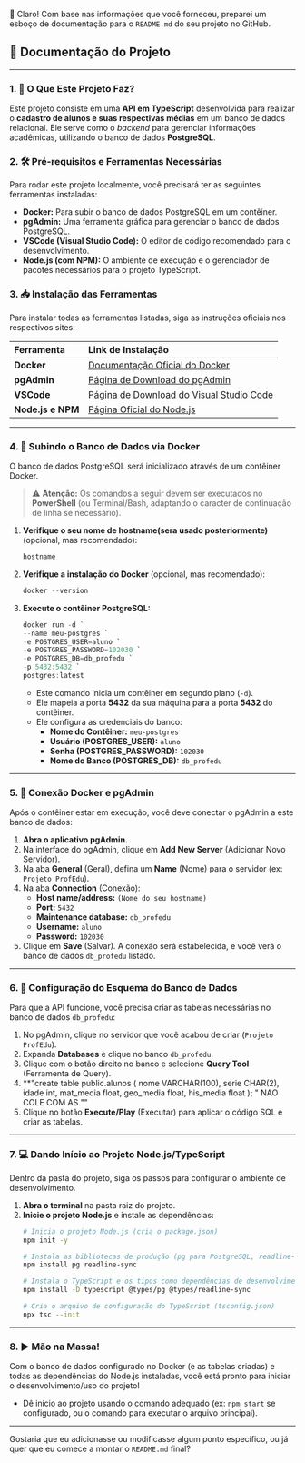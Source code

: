 👋 Claro\! Com base nas informações que você forneceu, preparei um esboço de documentação para o `README.md` do seu projeto no GitHub.

## 📁 Documentação do Projeto

-----

### 1\. 🚀 O Que Este Projeto Faz?

Este projeto consiste em uma **API em TypeScript** desenvolvida para realizar o **cadastro de alunos e suas respectivas médias** em um banco de dados relacional. Ele serve como o *backend* para gerenciar informações acadêmicas, utilizando o banco de dados **PostgreSQL**.

### 2\. 🛠️ Pré-requisitos e Ferramentas Necessárias

Para rodar este projeto localmente, você precisará ter as seguintes ferramentas instaladas:

  * **Docker:** Para subir o banco de dados PostgreSQL em um contêiner.
  * **pgAdmin:** Uma ferramenta gráfica para gerenciar o banco de dados PostgreSQL.
  * **VSCode (Visual Studio Code):** O editor de código recomendado para o desenvolvimento.
  * **Node.js (com NPM):** O ambiente de execução e o gerenciador de pacotes necessários para o projeto TypeScript.

### 3\. 📥 Instalação das Ferramentas

Para instalar todas as ferramentas listadas, siga as instruções oficiais nos respectivos sites:

| Ferramenta | Link de Instalação |
| :--- | :--- |
| **Docker** | [Documentação Oficial do Docker](https://docs.docker.com/get-docker/) |
| **pgAdmin** | [Página de Download do pgAdmin](https://www.pgadmin.org/download/) |
| **VSCode** | [Página de Download do Visual Studio Code](https://code.visualstudio.com/download) |
| **Node.js e NPM** | [Página Oficial do Node.js](https://nodejs.org/en/download/) |

-----

### 4\. 🐳 Subindo o Banco de Dados via Docker

O banco de dados PostgreSQL será inicializado através de um contêiner Docker.

> ⚠️ **Atenção:** Os comandos a seguir devem ser executados no **PowerShell** (ou Terminal/Bash, adaptando o caracter de continuação de linha se necessário).

1.  **Verifique o seu nome de hostname(sera usado posteriormente)** (opcional, mas recomendado):
    ```powershell
    hostname
    ```


2.  **Verifique a instalação do Docker** (opcional, mas recomendado):
    ```powershell
    docker --version
    ```
3.  **Execute o contêiner PostgreSQL:**
    ```powershell
    docker run -d `
    --name meu-postgres `
    -e POSTGRES_USER=aluno `
    -e POSTGRES_PASSWORD=102030 `
    -e POSTGRES_DB=db_profedu `
    -p 5432:5432 `
    postgres:latest
    ```
      * Este comando inicia um contêiner em segundo plano (`-d`).
      * Ele mapeia a porta **5432** da sua máquina para a porta **5432** do contêiner.
      * Ele configura as credenciais do banco:
          * **Nome do Contêiner:** `meu-postgres`
          * **Usuário (POSTGRES\_USER):** `aluno`
          * **Senha (POSTGRES\_PASSWORD):** `102030`
          * **Nome do Banco (POSTGRES\_DB):** `db_profedu`

-----

### 5\. 🔌 Conexão Docker e pgAdmin

Após o contêiner estar em execução, você deve conectar o pgAdmin a este banco de dados:

1.  **Abra o aplicativo pgAdmin.**
2.  Na interface do pgAdmin, clique em **Add New Server** (Adicionar Novo Servidor).
3.  Na aba **General** (Geral), defina um **Name** (Nome) para o servidor (ex: `Projeto ProfEdu`).
4.  Na aba **Connection** (Conexão):
      * **Host name/address:** `(Nome do seu hostname)`
      * **Port:** `5432`
      * **Maintenance database:** `db_profedu`
      * **Username:** `aluno`
      * **Password:** `102030`
5.  Clique em **Save** (Salvar). A conexão será estabelecida, e você verá o banco de dados `db_profedu` listado.

-----

### 6\. 📝 Configuração do Esquema do Banco de Dados

Para que a API funcione, você precisa criar as tabelas necessárias no banco de dados `db_profedu`:

1.  No pgAdmin, clique no servidor que você acabou de criar (`Projeto ProfEdu`).
2.  Expanda **Databases** e clique no banco `db_profedu`.
3.  Clique com o botão direito no banco e selecione **Query Tool** (Ferramenta de Query).
4.  **"create table public.alunos (
	nome VARCHAR(100),
	serie CHAR(2),
	idade int,
	mat_media float,
	geo_media float,
	his_media float
); " 
NAO COLE COM AS ""
5.  Clique no botão **Execute/Play** (Executar) para aplicar o código SQL e criar as tabelas.

-----

### 7\. 💻 Dando Início ao Projeto Node.js/TypeScript

Dentro da pasta do projeto, siga os passos para configurar o ambiente de desenvolvimento.

1.  **Abra o terminal** na pasta raiz do projeto.
2.  **Inicie o projeto Node.js** e instale as dependências:
    ```bash
    # Inicia o projeto Node.js (cria o package.json)
    npm init -y

    # Instala as bibliotecas de produção (pg para PostgreSQL, readline-sync para entrada de dados)
    npm install pg readline-sync

    # Instala o TypeScript e os tipos como dependências de desenvolvimento
    npm install -D typescript @types/pg @types/readline-sync

    # Cria o arquivo de configuração do TypeScript (tsconfig.json)
    npx tsc --init
    ```

-----

### 8\. ▶️ Mão na Massa\!

Com o banco de dados configurado no Docker (e as tabelas criadas) e todas as dependências do Node.js instaladas, você está pronto para iniciar o desenvolvimento/uso do projeto\!

  * Dê início ao projeto usando o comando adequado (ex: `npm start` se configurado, ou o comando para executar o arquivo principal).

-----

Gostaria que eu adicionasse ou modificasse algum ponto específico, ou já quer que eu comece a montar o `README.md` final?
